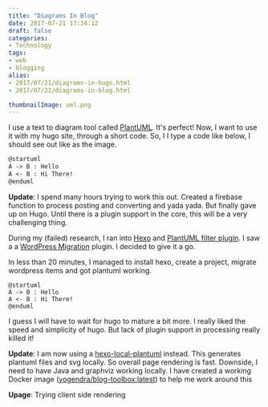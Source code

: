 ```yaml
---
title: "Diagrams In Blog"
date: 2017-07-21 17:34:12
draft: false
categories:
- Technology
tags:
- web
- blogging
alias:
- 2017/07/21/diagrams-in-hugo.html
- 2017/07/21/diagrams-in-blog.html

thumbnailImage: uml.png
---
```


I use a text to diagram tool called [PlantUML](http://plantuml.org). It's perfect!
Now, I want to use it with my hugo site, through a short code. So, I I type a
code like below, I should see out like as the image.

<!-- more -->

```markdown
@startuml
A -> B : Hello
A <- B : Hi There!
@enduml
```

**Update**: I spend many hours trying to work this out. Created a firebase function to process posting and converting
and yada yada. But finally gave up on Hugo. Until there is a plugin support in the core, this will be a very challenging
thing.

During my (failed) research, I ran into [Hexo](https://hexo.io) and [PlantUML filter plugin](https://www.npmjs.com/package/hexo-filter-plantuml). I saw a a [WordPress Migration](https://www.npmjs.com/package/hexo-migrator-wordpress) plugin. I decided to give it a go.

In less than 20 minutes, I managed to install hexo, create a project, migrate wordpress items and got plantuml working.

```plantuml
@startuml
A -> B : Hello
A <- B : Hi There!
@enduml
```

I guess I will have to wait for hugo to mature a bit more. I really liked the speed and simplicity of hugo. But lack of
plugin support in processing really killed it!

**Update**: I am now using a [hexo-local-plantuml](https://www.npmjs.com/package/hexo-local-plantuml) instead. This
generates plantuml files and svg locally. So overall page rendering is fast. Downside, I need to have Java and graphviz
working locally. I have created a working Docker image ([yogendra/blog-toolbox:latest](http://hub.docker.com/yogendra/blog-toolbox))
to help me work around this

**Upage**: Trying client side rendering